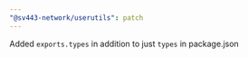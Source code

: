 ```yaml
---
"@sv443-network/userutils": patch
---
```


Added `exports.types` in addition to just `types` in package.json
